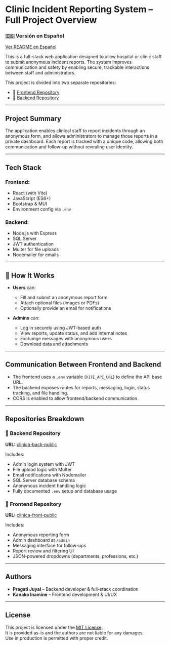 # Clinic Incident Reporting System – Full Project Overview

### 🇪🇸 Versión en Español  
[Ver README en Español](./README.es.md)

This is a full-stack web application designed to allow hospital or clinic staff to submit anonymous incident reports. The system improves communication and safety by enabling secure, trackable interactions between staff and administrators.

This project is divided into two separate repositories:

- 🔗 [Frontend Repository](https://github.com/Project-CSF-2025/clinica-front-public)  
- 🔗 [Backend Repository](https://github.com/Project-CSF-2025/clinica-back-public)

---

## Project Summary

The application enables clinical staff to report incidents through an anonymous form, and allows administrators to manage those reports in a private dashboard. Each report is tracked with a unique code, allowing both communication and follow-up without revealing user identity.

---

## Tech Stack

### Frontend:
- React (with Vite)
- JavaScript (ES6+)
- Bootstrap & MUI
- Environment config via `.env`

### Backend:
- Node.js with Express
- SQL Server
- JWT authentication
- Multer for file uploads
- Nodemailer for emails

---

## 🔧 How It Works

- **Users** can:
  - Fill and submit an anonymous report form
  - Attach optional files (images or PDFs)
  - Optionally provide an email for notifications

- **Admins** can:
  - Log in securely using JWT-based auth
  - View reports, update status, and add internal notes
  - Exchange messages with anonymous users
  - Download data and attachments

---

## Communication Between Frontend and Backend

- The frontend uses a `.env` variable (`VITE_API_URL`) to define the API base URL.
- The backend exposes routes for reports, messaging, login, status tracking, and file handling.
- CORS is enabled to allow frontend/backend communication.

---

## Repositories Breakdown

### 🔸 Backend Repository

**URL:** [clinica-back-public](https://github.com/Project-CSF-2025/clinica-back-public)

Includes:

- Admin login system with JWT
- File upload logic with Multer
- Email notifications with Nodemailer
- SQL Server database schema
- Anonymous incident handling logic
- Fully documented `.env` setup and database usage

### 🔸 Frontend Repository

**URL:** [clinica-front-public](https://github.com/Project-CSF-2025/clinica-front-public)

Includes:

- Anonymous reporting form
- Admin dashboard at `/admin`
- Messaging interface for follow-ups
- Report review and filtering UI
- JSON-powered dropdowns (departments, professions, etc.)

---

## Authors

- **Pragati Juyal** – Backend developer & full-stack coordination  
- **Kanako Inamine** – Frontend development & UI/UX

---

## License

This project is licensed under the [MIT License](./LICENSE).  
It is provided as-is and the authors are not liable for any damages.  
Use in production is permitted with proper credit.


